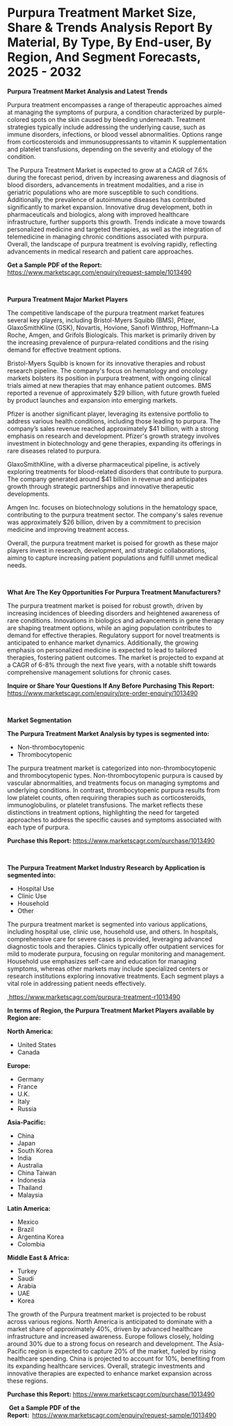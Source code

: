 <p><h1>Purpura Treatment Market Size, Share & Trends Analysis Report By Material, By Type, By End-user, By Region, And Segment Forecasts, 2025 - 2032</h1></p><p><strong>Purpura Treatment Market Analysis and Latest Trends</strong></p>
<p><p>Purpura treatment encompasses a range of therapeutic approaches aimed at managing the symptoms of purpura, a condition characterized by purple-colored spots on the skin caused by bleeding underneath. Treatment strategies typically include addressing the underlying cause, such as immune disorders, infections, or blood vessel abnormalities. Options range from corticosteroids and immunosuppressants to vitamin K supplementation and platelet transfusions, depending on the severity and etiology of the condition.</p><p>The Purpura Treatment Market is expected to grow at a CAGR of 7.6% during the forecast period, driven by increasing awareness and diagnosis of blood disorders, advancements in treatment modalities, and a rise in geriatric populations who are more susceptible to such conditions. Additionally, the prevalence of autoimmune diseases has contributed significantly to market expansion. Innovative drug development, both in pharmaceuticals and biologics, along with improved healthcare infrastructure, further supports this growth. Trends indicate a move towards personalized medicine and targeted therapies, as well as the integration of telemedicine in managing chronic conditions associated with purpura. Overall, the landscape of purpura treatment is evolving rapidly, reflecting advancements in medical research and patient care approaches.</p></p>
<p><strong>Get a Sample PDF of the Report:&nbsp;</strong> <a href="https://www.marketscagr.com/enquiry/request-sample/1013490?utm_campaign=3661&utm_medium=2&utm_source=Github&utm_content=ia&utm_term=17042025&utm_id=purpura-treatment">https://www.marketscagr.com/enquiry/request-sample/1013490</a></p>
<p>&nbsp;</p>
<p><strong>Purpura Treatment Major Market Players</strong></p>
<p><p>The competitive landscape of the purpura treatment market features several key players, including Bristol-Myers Squibb (BMS), Pfizer, GlaxoSmithKline (GSK), Novartis, Hovione, Sanofi Winthrop, Hoffmann-La Roche, Amgen, and Grifols Biologicals. This market is primarily driven by the increasing prevalence of purpura-related conditions and the rising demand for effective treatment options.</p><p>Bristol-Myers Squibb is known for its innovative therapies and robust research pipeline. The company's focus on hematology and oncology markets bolsters its position in purpura treatment, with ongoing clinical trials aimed at new therapies that may enhance patient outcomes. BMS reported a revenue of approximately $29 billion, with future growth fueled by product launches and expansion into emerging markets.</p><p>Pfizer is another significant player, leveraging its extensive portfolio to address various health conditions, including those leading to purpura. The company’s sales revenue reached approximately $41 billion, with a strong emphasis on research and development. Pfizer's growth strategy involves investment in biotechnology and gene therapies, expanding its offerings in rare diseases related to purpura.</p><p>GlaxoSmithKline, with a diverse pharmaceutical pipeline, is actively exploring treatments for blood-related disorders that contribute to purpura. The company generated around $41 billion in revenue and anticipates growth through strategic partnerships and innovative therapeutic developments.</p><p>Amgen Inc. focuses on biotechnology solutions in the hematology space, contributing to the purpura treatment sector. The company's sales revenue was approximately $26 billion, driven by a commitment to precision medicine and improving treatment access.</p><p>Overall, the purpura treatment market is poised for growth as these major players invest in research, development, and strategic collaborations, aiming to capture increasing patient populations and fulfill unmet medical needs.</p></p>
<p>&nbsp;</p>
<p><strong>What Are The Key Opportunities For Purpura Treatment Manufacturers?</strong></p>
<p><p>The purpura treatment market is poised for robust growth, driven by increasing incidences of bleeding disorders and heightened awareness of rare conditions. Innovations in biologics and advancements in gene therapy are shaping treatment options, while an aging population contributes to demand for effective therapies. Regulatory support for novel treatments is anticipated to enhance market dynamics. Additionally, the growing emphasis on personalized medicine is expected to lead to tailored therapies, fostering patient outcomes. The market is projected to expand at a CAGR of 6-8% through the next five years, with a notable shift towards comprehensive management solutions for chronic cases.</p></p>
<p><strong>Inquire or Share Your Questions If Any Before Purchasing This Report:</strong> <a href="https://www.marketscagr.com/enquiry/pre-order-enquiry/1013490?utm_campaign=3661&utm_medium=2&utm_source=Github&utm_content=ia&utm_term=17042025&utm_id=purpura-treatment">https://www.marketscagr.com/enquiry/pre-order-enquiry/1013490</a></p>
<p>&nbsp;</p>
<p><strong>Market Segmentation</strong></p>
<p><strong>The Purpura Treatment Market Analysis by types is segmented into:</strong></p>
<p><ul><li>Non-thrombocytopenic</li><li>Thrombocytopenic</li></ul></p>
<p><p>The purpura treatment market is categorized into non-thrombocytopenic and thrombocytopenic types. Non-thrombocytopenic purpura is caused by vascular abnormalities, and treatments focus on managing symptoms and underlying conditions. In contrast, thrombocytopenic purpura results from low platelet counts, often requiring therapies such as corticosteroids, immunoglobulins, or platelet transfusions. The market reflects these distinctions in treatment options, highlighting the need for targeted approaches to address the specific causes and symptoms associated with each type of purpura.</p></p>
<p><strong>Purchase this Report:&nbsp;</strong><a href="https://www.marketscagr.com/purchase/1013490?utm_campaign=3661&utm_medium=2&utm_source=Github&utm_content=ia&utm_term=17042025&utm_id=purpura-treatment">https://www.marketscagr.com/purchase/1013490</a></p>
<p>&nbsp;</p>
<p><strong>The Purpura Treatment Market Industry Research by Application is segmented into:</strong></p>
<p><ul><li>Hospital Use</li><li>Clinic Use</li><li>Household</li><li>Other</li></ul></p>
<p><p>The purpura treatment market is segmented into various applications, including hospital use, clinic use, household use, and others. In hospitals, comprehensive care for severe cases is provided, leveraging advanced diagnostic tools and therapies. Clinics typically offer outpatient services for mild to moderate purpura, focusing on regular monitoring and management. Household use emphasizes self-care and education for managing symptoms, whereas other markets may include specialized centers or research institutions exploring innovative treatments. Each segment plays a vital role in addressing patient needs effectively.</p></p>
<p><a href="https://www.marketscagr.com/purpura-treatment-r1013490?utm_campaign=3661&utm_medium=2&utm_source=Github&utm_content=ia&utm_term=17042025&utm_id=purpura-treatment">&nbsp;https://www.marketscagr.com/purpura-treatment-r1013490</a></p>
<p><strong>In terms of Region, the Purpura Treatment Market Players available by Region are:</strong></p>
<p>
    <p> <strong> North America: </strong>
        <ul>
            <li>United States</li>
            <li>Canada</li>
        </ul>
        </p> 
    <p> <strong> Europe: </strong>
        <ul>
            <li>Germany</li>
            <li>France</li>
            <li>U.K.</li>
            <li>Italy</li>
            <li>Russia</li>
        </ul>
        </p> 
    <p> <strong> Asia-Pacific: </strong>
        <ul>
            <li>China</li>
            <li>Japan</li>
            <li>South Korea</li>
            <li>India</li>
            <li>Australia</li>
            <li>China Taiwan</li>
            <li>Indonesia</li>
            <li>Thailand</li>
            <li>Malaysia</li>
        </ul>
        </p> 
    <p> <strong> Latin America: </strong>
        <ul>
            <li>Mexico</li>
            <li>Brazil</li>
            <li>Argentina Korea</li>
            <li>Colombia</li>
        </ul>
        </p> 
    <p> <strong> Middle East & Africa: </strong>
        <ul>
            <li>Turkey</li>
            <li>Saudi</li>
            <li>Arabia</li>
            <li>UAE</li>
            <li>Korea</li>
        </ul>
    </p>
    </p>
<p><p>The growth of the Purpura treatment market is projected to be robust across various regions. North America is anticipated to dominate with a market share of approximately 40%, driven by advanced healthcare infrastructure and increased awareness. Europe follows closely, holding around 30% due to a strong focus on research and development. The Asia-Pacific region is expected to capture 20% of the market, fueled by rising healthcare spending. China is projected to account for 10%, benefiting from its expanding healthcare services. Overall, strategic investments and innovative therapies are expected to enhance market expansion across these regions.</p></p>
<p><strong>Purchase this Report: </strong><a href="https://www.marketscagr.com/purchase/1013490?utm_campaign=3661&utm_medium=2&utm_source=Github&utm_content=ia&utm_term=17042025&utm_id=purpura-treatment">https://www.marketscagr.com/purchase/1013490</a></p>
<p>&nbsp;<strong>Get a Sample PDF of the Report:&nbsp;&nbsp;</strong><a href="https://www.marketscagr.com/enquiry/request-sample/1013490?utm_campaign=3661&utm_medium=2&utm_source=Github&utm_content=ia&utm_term=17042025&utm_id=purpura-treatment">https://www.marketscagr.com/enquiry/request-sample/1013490</a></p>
<p><strong></strong></p>
<p><p></p><p></p><p></p></p>